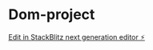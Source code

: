 # Dom-project

[Edit in StackBlitz next generation editor ⚡️](https://stackblitz.com/~/github.com/Abhinavc2p2/Dom-project)